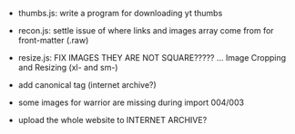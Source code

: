 - thumbs.js: write a program for downloading yt thumbs
- recon.js: settle issue of where links and images array come from for front-matter (.raw)
- resize.js: FIX IMAGES THEY ARE NOT SQUARE????? ... Image Cropping and Resizing (xl- and sm-)





- add canonical tag (internet archive?)
- some images for warrior are missing during import 004/003
- upload the whole website to INTERNET ARCHIVE?
